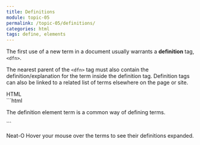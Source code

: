 ```yaml
---
title: Definitions
module: topic-05
permalink: /topic-05/definitions/
categories: html
tags: define, elements
---
```


<div class="divider-heading"></div>

The first use of a new term in a document usually warrants a **definition** tag, `<dfn>`.

The nearest parent of the `<dfn>` tag must also contain the definition/explanation for the term inside the definition tag. Definition tags can also be linked to a related list of terms elsewhere on the page or site.


<div class="code-heading">
  <span class="html">HTML</span>
</div>
```html
<p>The definition element <def title="definition of term">term</def> is a common way of defining terms.</p>
```


<div class="external-embed">
  <p data-height="400" data-theme-id="30567" data-slug-hash="gOrBLoo" data-default-tab="html,result" data-user="michaelcassens" data-pen-title="Semantic HTML, Definition" class="codepen"></p>
</div>


<span class="label label-success">Neat-O</span> Hover your mouse over the terms to see their definitions expanded.
